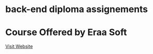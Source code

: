 # back-end diploma assignements
# Course Offered by Eraa Soft
[Visit Website](https://www.eraasoft.com)
